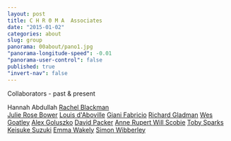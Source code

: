```yaml
---
layout: post
title: C H R Θ M A  Associates
date: "2015-01-02"
categories: about
slug: group
panorama: 00about/pano1.jpg
"panorama-longitude-speed": -0.01
"panorama-user-control": false
published: true
"invert-nav": false
---
```


Collaborators - past & present

Hannah Abdullah
<a href="http://stillpointtheatre.co.uk/" target="_blank">Rachel Blackman</a>  
<a href="http://julierosebower.com/" target="_blank">Julie Rose Bower</a>
<a href="https://vimeo.com/leskos" target="_blank">Louis d'Aboville</a>
<a href="https://vimeo.com/ultimaproductions" target="_blank">Giani Fabricio</a>
<a href="http://richardgladman.co.uk/" target="_blank">Richard Gladman</a>
<a href=" https://soundcloud.com/lumbers" target="_blank">Wes Goatley</a>
<a href="http://www.alexandtheweb.com/blatherings/" target="_blank">Alex Goluszko</a>
<a href="http://sheepfilms.co.uk/" target="_blank">David Packer</a>
<a href="http://callofthewildgeese.com/" target="_blank">Anne Rupert </a>
<a href="http://willscobie.tumblr.com" target="_blank">Will Scobie</a>
<a href="http://tobyz.net/" target="_blank">Toby Sparks</a>
<a href="http://www.sussex.ac.uk/informatics/people/peoplelists/person/282393" target="_blank">Keisuke Suzuki</a>
<a href="http://www.wakleyanimation.co.uk/" target="_blank">Emma Wakely</a>
<a href="https://twitter.com/simonwibberley" target="_blank">Simon Wibberley</a>
